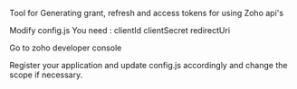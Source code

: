 Tool for Generating grant, refresh and access tokens for using Zoho api's

Modify config.js
You need :
    clientId
    clientSecret
    redirectUri

Go to zoho developer console

Register your application and update config.js accordingly and change the scope if necessary.